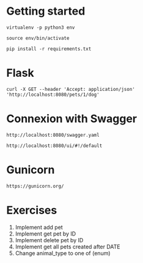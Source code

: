 # **Getting started**

`virtualenv -p python3 env`

`source env/bin/activate`

`pip install -r requirements.txt`

# **Flask**

`curl -X GET --header 'Accept: application/json' 'http://localhost:8080/pets/1/dog'`

# **Connexion with Swagger**

`http://localhost:8080/swagger.yaml`

`http://localhost:8080/ui/#!/default`


# **Gunicorn**

`https://gunicorn.org/`

# **Exercises**

1. Implement add pet
2. Implement get pet by ID
3. Implement delete pet by ID
4. Implement get all pets created after DATE
5. Change animal_type to one of (enum)